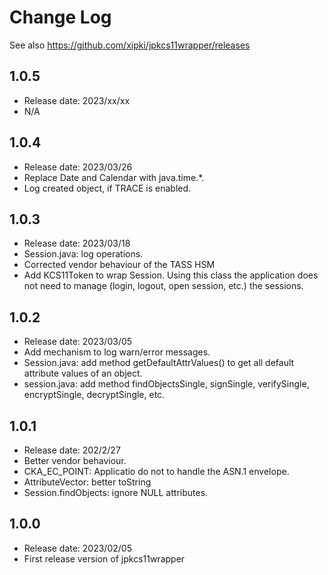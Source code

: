 # Change Log

See also <https://github.com/xipki/jpkcs11wrapper/releases>


## 1.0.5
- Release date: 2023/xx/xx
- N/A

## 1.0.4
- Release date: 2023/03/26
- Replace Date and Calendar with java.time.*.
- Log created object, if TRACE is enabled.

## 1.0.3
- Release date: 2023/03/18
- Session.java: log operations.
- Corrected vendor behaviour of the TASS HSM
- Add KCS11Token to wrap Session. Using this class the application does
  not need to manage (login, logout, open session, etc.) the sessions.

## 1.0.2
- Release date: 2023/03/05
- Add mechanism to log warn/error messages.
- Session.java: add method getDefaultAttrValues() to get all default attribute values of an object.
- session.java: add method findObjectsSingle, signSingle, verifySingle, encryptSingle, decryptSingle, etc.

## 1.0.1
- Release date: 202/2/27
- Better vendor behaviour.
- CKA_EC_POINT: Applicatio do not to handle the ASN.1 envelope.
- AttributeVector: better toString
- Session.findObjects: ignore NULL attributes.

## 1.0.0
- Release date: 2023/02/05 
- First release version of jpkcs11wrapper
